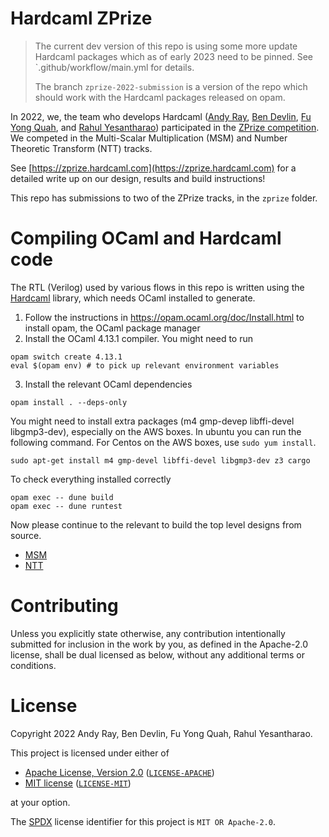 # Hardcaml ZPrize

> The current dev version of this repo is using some more update Hardcaml packages 
> which as of early 2023 need to be pinned.  See `.github/workflow/main.yml for 
> details.
> 
> The branch `zprize-2022-submission` is a version of the repo which should
> work with the Hardcaml packages released on opam.


In 2022, we, the team who develops Hardcaml ([Andy Ray](https://github.com/andrewray), [Ben Devlin](https://github.com/bsdevlin), [Fu Yong Quah](https://github.com/fyquah), and [Rahul Yesantharao](https://github.com/rahulyesantharao)) participated in the [ZPrize competition](https://www.zprize.io/). We competed in the Multi-Scalar Multiplication (MSM) and Number Theoretic Transform (NTT) tracks.

See [https://zprize.hardcaml.com](https://zprize.hardcaml.com) for a detailed write up on
our design, results and build instructions!

This repo has submissions to two of the ZPrize tracks, in the `zprize` folder.

# Compiling OCaml and Hardcaml code

The RTL (Verilog) used by various flows in this repo is written using the
[Hardcaml](https://github.com/janestreet/hardcaml) library, which needs OCaml
installed to generate.

1. Follow the instructions in https://opam.ocaml.org/doc/Install.html to install
opam, the OCaml package manager
2. Install the OCaml 4.13.1 compiler. You might need to run

```
opam switch create 4.13.1
eval $(opam env) # to pick up relevant environment variables
```

3. Install the relevant OCaml dependencies

```
opam install . --deps-only
```

You might need to install extra packages (m4 gmp-devep libffi-devel
libgmp3-dev), especially on the AWS boxes. In ubuntu you can run the following
command. For Centos on the AWS boxes, use `sudo yum install`.

```
sudo apt-get install m4 gmp-devel libffi-devel libgmp3-dev z3 cargo
```

To check everything installed correctly

```
opam exec -- dune build
opam exec -- dune runtest
```

Now please continue to the relevant to build the top level designs from source.

- [MSM](zprize/msm_pippenger/README.md)
- [NTT](zprize/ntt/)

# Contributing

Unless you explicitly state otherwise, any contribution intentionally submitted
for inclusion in the work by you, as defined in the Apache-2.0 license, shall be
dual licensed as below, without any additional terms or conditions.

# License

Copyright 2022 Andy Ray, Ben Devlin, Fu Yong Quah, Rahul Yesantharao.

This project is licensed under either of

- [Apache License, Version 2.0](https://www.apache.org/licenses/LICENSE-2.0) ([`LICENSE-APACHE`](LICENSE-APACHE))
- [MIT license](https://opensource.org/licenses/MIT) ([`LICENSE-MIT`](LICENSE-MIT))

at your option.

The [SPDX](https://spdx.dev) license identifier for this project is `MIT OR Apache-2.0`.
